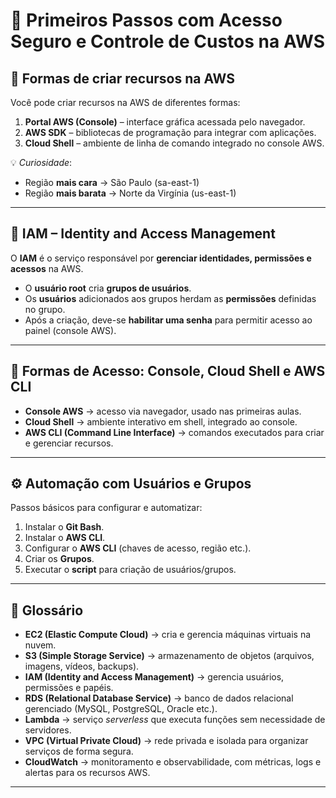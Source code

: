 # 🚀 Primeiros Passos com Acesso Seguro e Controle de Custos na AWS

## 📌 Formas de criar recursos na AWS
Você pode criar recursos na AWS de diferentes formas:  
1. **Portal AWS (Console)** – interface gráfica acessada pelo navegador.  
2. **AWS SDK** – bibliotecas de programação para integrar com aplicações.  
3. **Cloud Shell** – ambiente de linha de comando integrado no console AWS.  

💡 *Curiosidade*:  
- Região **mais cara** → São Paulo (sa-east-1)  
- Região **mais barata** → Norte da Virgínia (us-east-1)  

---

## 🔑 IAM – Identity and Access Management
O **IAM** é o serviço responsável por **gerenciar identidades, permissões e acessos** na AWS.  

- O **usuário root** cria **grupos de usuários**.  
- Os **usuários** adicionados aos grupos herdam as **permissões** definidas no grupo.  
- Após a criação, deve-se **habilitar uma senha** para permitir acesso ao painel (console AWS).  

---

## 🔐 Formas de Acesso: Console, Cloud Shell e AWS CLI
- **Console AWS** → acesso via navegador, usado nas primeiras aulas.  
- **Cloud Shell** → ambiente interativo em shell, integrado ao console.  
- **AWS CLI (Command Line Interface)** → comandos executados para criar e gerenciar recursos.  

---

## ⚙️ Automação com Usuários e Grupos
Passos básicos para configurar e automatizar:  
1. Instalar o **Git Bash**.  
2. Instalar o **AWS CLI**.  
3. Configurar o **AWS CLI** (chaves de acesso, região etc.).  
4. Criar os **Grupos**.  
5. Executar o **script** para criação de usuários/grupos.  

---

## 📖 Glossário
- **EC2 (Elastic Compute Cloud)** → cria e gerencia máquinas virtuais na nuvem.  
- **S3 (Simple Storage Service)** → armazenamento de objetos (arquivos, imagens, vídeos, backups).  
- **IAM (Identity and Access Management)** → gerencia usuários, permissões e papéis.  
- **RDS (Relational Database Service)** → banco de dados relacional gerenciado (MySQL, PostgreSQL, Oracle etc.).  
- **Lambda** → serviço *serverless* que executa funções sem necessidade de servidores.  
- **VPC (Virtual Private Cloud)** → rede privada e isolada para organizar serviços de forma segura.  
- **CloudWatch** → monitoramento e observabilidade, com métricas, logs e alertas para os recursos AWS.  

---
